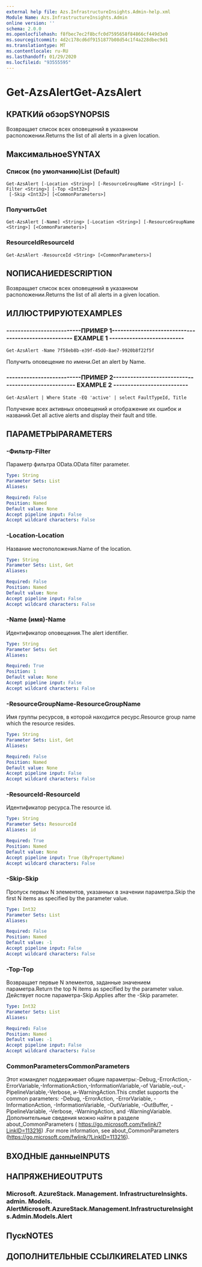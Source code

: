 ```yaml
---
external help file: Azs.InfrastructureInsights.Admin-help.xml
Module Name: Azs.InfrastructureInsights.Admin
online version: ''
schema: 2.0.0
ms.openlocfilehash: f8fbec7ec2f8bcfc0d7595658f84866cf449d3e0
ms.sourcegitcommit: 4d2c178cd6df9151877b08d54c1f4a228dbec9d1
ms.translationtype: MT
ms.contentlocale: ru-RU
ms.lasthandoff: 01/29/2020
ms.locfileid: "93555595"
---
```

# <span data-ttu-id="5634f-101">Get-AzsAlert</span><span class="sxs-lookup"><span data-stu-id="5634f-101">Get-AzsAlert</span></span>

## <span data-ttu-id="5634f-102">КРАТКИй обзор</span><span class="sxs-lookup"><span data-stu-id="5634f-102">SYNOPSIS</span></span>
<span data-ttu-id="5634f-103">Возвращает список всех оповещений в указанном расположении.</span><span class="sxs-lookup"><span data-stu-id="5634f-103">Returns the list of all alerts in a given location.</span></span>

## <span data-ttu-id="5634f-104">Максимальное</span><span class="sxs-lookup"><span data-stu-id="5634f-104">SYNTAX</span></span>

### <span data-ttu-id="5634f-105">Список (по умолчанию)</span><span class="sxs-lookup"><span data-stu-id="5634f-105">List (Default)</span></span>
```
Get-AzsAlert [-Location <String>] [-ResourceGroupName <String>] [-Filter <String>] [-Top <Int32>]
 [-Skip <Int32>] [<CommonParameters>]
```

### <span data-ttu-id="5634f-106">Получить</span><span class="sxs-lookup"><span data-stu-id="5634f-106">Get</span></span>
```
Get-AzsAlert [-Name] <String> [-Location <String>] [-ResourceGroupName <String>] [<CommonParameters>]
```

### <span data-ttu-id="5634f-107">ResourceId</span><span class="sxs-lookup"><span data-stu-id="5634f-107">ResourceId</span></span>
```
Get-AzsAlert -ResourceId <String> [<CommonParameters>]
```

## <span data-ttu-id="5634f-108">NОПИСАНИЕ</span><span class="sxs-lookup"><span data-stu-id="5634f-108">DESCRIPTION</span></span>
<span data-ttu-id="5634f-109">Возвращает список всех оповещений в указанном расположении.</span><span class="sxs-lookup"><span data-stu-id="5634f-109">Returns the list of all alerts in a given location.</span></span>

## <span data-ttu-id="5634f-110">ИЛЛЮСТРИРУЮТ</span><span class="sxs-lookup"><span data-stu-id="5634f-110">EXAMPLES</span></span>

### <span data-ttu-id="5634f-111">--------------------------ПРИМЕР 1--------------------------</span><span class="sxs-lookup"><span data-stu-id="5634f-111">-------------------------- EXAMPLE 1 --------------------------</span></span>
```
Get-AzsAlert -Name 7f58eb8b-e39f-45d0-8ae7-9920b8f22f5f
```

<span data-ttu-id="5634f-112">Получить оповещение по имени.</span><span class="sxs-lookup"><span data-stu-id="5634f-112">Get an alert by Name.</span></span>

### <span data-ttu-id="5634f-113">--------------------------ПРИМЕР 2--------------------------</span><span class="sxs-lookup"><span data-stu-id="5634f-113">-------------------------- EXAMPLE 2 --------------------------</span></span>
```
Get-AzsAlert | Where State -EQ 'active' | select FaultTypeId, Title
```

<span data-ttu-id="5634f-114">Получение всех активных оповещений и отображение их ошибок и названий.</span><span class="sxs-lookup"><span data-stu-id="5634f-114">Get all active alerts and display their fault and title.</span></span>

## <span data-ttu-id="5634f-115">ПАРАМЕТРЫ</span><span class="sxs-lookup"><span data-stu-id="5634f-115">PARAMETERS</span></span>

### <span data-ttu-id="5634f-116">-Фильтр</span><span class="sxs-lookup"><span data-stu-id="5634f-116">-Filter</span></span>
<span data-ttu-id="5634f-117">Параметр фильтра OData.</span><span class="sxs-lookup"><span data-stu-id="5634f-117">OData filter parameter.</span></span>

```yaml
Type: String
Parameter Sets: List
Aliases: 

Required: False
Position: Named
Default value: None
Accept pipeline input: False
Accept wildcard characters: False
```

### <span data-ttu-id="5634f-118">-Location</span><span class="sxs-lookup"><span data-stu-id="5634f-118">-Location</span></span>
<span data-ttu-id="5634f-119">Название местоположения.</span><span class="sxs-lookup"><span data-stu-id="5634f-119">Name of the location.</span></span>

```yaml
Type: String
Parameter Sets: List, Get
Aliases: 

Required: False
Position: Named
Default value: None
Accept pipeline input: False
Accept wildcard characters: False
```

### <span data-ttu-id="5634f-120">-Name (имя)</span><span class="sxs-lookup"><span data-stu-id="5634f-120">-Name</span></span>
<span data-ttu-id="5634f-121">Идентификатор оповещения.</span><span class="sxs-lookup"><span data-stu-id="5634f-121">The alert identifier.</span></span>

```yaml
Type: String
Parameter Sets: Get
Aliases: 

Required: True
Position: 1
Default value: None
Accept pipeline input: False
Accept wildcard characters: False
```

### <span data-ttu-id="5634f-122">-ResourceGroupName</span><span class="sxs-lookup"><span data-stu-id="5634f-122">-ResourceGroupName</span></span>
<span data-ttu-id="5634f-123">Имя группы ресурсов, в которой находится ресурс.</span><span class="sxs-lookup"><span data-stu-id="5634f-123">Resource group name which the resource resides.</span></span>

```yaml
Type: String
Parameter Sets: List, Get
Aliases: 

Required: False
Position: Named
Default value: None
Accept pipeline input: False
Accept wildcard characters: False
```

### <span data-ttu-id="5634f-124">-ResourceId</span><span class="sxs-lookup"><span data-stu-id="5634f-124">-ResourceId</span></span>
<span data-ttu-id="5634f-125">Идентификатор ресурса.</span><span class="sxs-lookup"><span data-stu-id="5634f-125">The resource id.</span></span>

```yaml
Type: String
Parameter Sets: ResourceId
Aliases: id

Required: True
Position: Named
Default value: None
Accept pipeline input: True (ByPropertyName)
Accept wildcard characters: False
```

### <span data-ttu-id="5634f-126">-Skip</span><span class="sxs-lookup"><span data-stu-id="5634f-126">-Skip</span></span>
<span data-ttu-id="5634f-127">Пропуск первых N элементов, указанных в значении параметра.</span><span class="sxs-lookup"><span data-stu-id="5634f-127">Skip the first N items as specified by the parameter value.</span></span>

```yaml
Type: Int32
Parameter Sets: List
Aliases: 

Required: False
Position: Named
Default value: -1
Accept pipeline input: False
Accept wildcard characters: False
```

### <span data-ttu-id="5634f-128">-Top</span><span class="sxs-lookup"><span data-stu-id="5634f-128">-Top</span></span>
<span data-ttu-id="5634f-129">Возвращает первые N элементов, заданные значением параметра.</span><span class="sxs-lookup"><span data-stu-id="5634f-129">Return the top N items as specified by the parameter value.</span></span>
<span data-ttu-id="5634f-130">Действует после параметра-Skip.</span><span class="sxs-lookup"><span data-stu-id="5634f-130">Applies after the -Skip parameter.</span></span>

```yaml
Type: Int32
Parameter Sets: List
Aliases: 

Required: False
Position: Named
Default value: -1
Accept pipeline input: False
Accept wildcard characters: False
```

### <span data-ttu-id="5634f-131">CommonParameters</span><span class="sxs-lookup"><span data-stu-id="5634f-131">CommonParameters</span></span>
<span data-ttu-id="5634f-132">Этот командлет поддерживает общие параметры:-Debug,-ErrorAction,-ErrorVariable,-InformationAction,-InformationVariable,-of Variable,-out,-PipelineVariable,-Verbose, и-WarningAction.</span><span class="sxs-lookup"><span data-stu-id="5634f-132">This cmdlet supports the common parameters: -Debug, -ErrorAction, -ErrorVariable, -InformationAction, -InformationVariable, -OutVariable, -OutBuffer, -PipelineVariable, -Verbose, -WarningAction, and -WarningVariable.</span></span> <span data-ttu-id="5634f-133">Дополнительные сведения можно найти в разделе about_CommonParameters ( https://go.microsoft.com/fwlink/?LinkID=113216) .</span><span class="sxs-lookup"><span data-stu-id="5634f-133">For more information, see about_CommonParameters (https://go.microsoft.com/fwlink/?LinkID=113216).</span></span>

## <span data-ttu-id="5634f-134">ВХОДНЫЕ данные</span><span class="sxs-lookup"><span data-stu-id="5634f-134">INPUTS</span></span>

## <span data-ttu-id="5634f-135">НАПРЯЖЕНИЕ</span><span class="sxs-lookup"><span data-stu-id="5634f-135">OUTPUTS</span></span>

### <span data-ttu-id="5634f-136">Microsoft. AzureStack. Management. InfrastructureInsights. admin. Models. Alert</span><span class="sxs-lookup"><span data-stu-id="5634f-136">Microsoft.AzureStack.Management.InfrastructureInsights.Admin.Models.Alert</span></span>

## <span data-ttu-id="5634f-137">Пуск</span><span class="sxs-lookup"><span data-stu-id="5634f-137">NOTES</span></span>

## <span data-ttu-id="5634f-138">ДОПОЛНИТЕЛЬНЫЕ ССЫЛКИ</span><span class="sxs-lookup"><span data-stu-id="5634f-138">RELATED LINKS</span></span>

